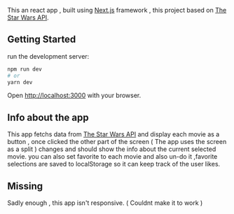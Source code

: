 This an react app ,  built using  [Next.js](https://nextjs.org/) framework  , this project based on [The Star Wars API](https://swapi.dev/).

## Getting Started

run the development server:

```bash
npm run dev
# or
yarn dev
```

Open [http://localhost:3000](http://localhost:3000) with your browser.


## Info about the app
This app fetchs data from [The Star Wars API](https://swapi.dev/) and display each movie as a button , once clicked the other part of the screen ( The app uses the screen as a split ) changes and should show the info about the current selected movie. you can also set favorite to each movie and also un-do it ,favorite selections are saved to localStorage so it can keep track of the user likes.
## Missing
Sadly enough , this app isn't responsive. ( Couldnt make it to work )
